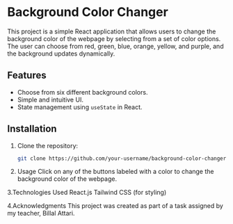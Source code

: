 # Background Color Changer

This project is a simple React application that allows users to change the background color of the webpage by selecting from a set of color options. The user can choose from red, green, blue, orange, yellow, and purple, and the background updates dynamically.

## Features

- Choose from six different background colors.
- Simple and intuitive UI.
- State management using `useState` in React.

## Installation

1. Clone the repository:
   ```bash
   git clone https://github.com/your-username/background-color-changer.git

2. Usage
Click on any of the buttons labeled with a color to change the background color of the webpage.

3.Technologies Used
React.js
Tailwind CSS (for styling)

4.Acknowledgments
This project was created as part of a task assigned by my teacher, Billal Attari.
